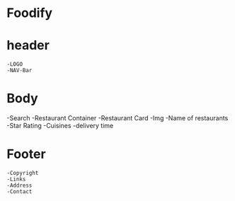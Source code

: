 # Foodify

# header
    -LOGO
    -NAV-Bar

# Body
   -Search
   -Restaurant Container
     -Restaurant Card
         -Img
         -Name of restaurants
         -Star Rating
         -Cuisines 
         -delivery time

# Footer
    -Copyright
    -Links
    -Address
    -Contact